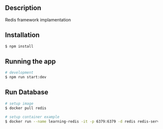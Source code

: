 

## Description

Redis framework implamentation

## Installation

```bash
$ npm install
```

## Running the app

```bash
# development
$ npm run start:dev
```

## Run Database

```bash
# setup image
$ docker pull redis

# setup container example
$ docker run --name learning-redis -it -p 6379:6379 -d redis redis-server --requirepass learning-redis
